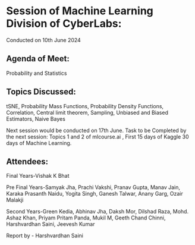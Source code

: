 # Session of Machine Learning Division of CyberLabs:

Conducted on 10th June 2024

## Agenda of Meet:

Probability and Statistics

## Topics Discussed:

tSNE, Probability Mass Functions, Probability Density Functions, Correlation, Central limit theorem, Sampling, Unbiased and Biased Estimators, Naive Bayes 

Next session would be conducted on 17th June.
Task to be Completed by the next session:
Topics 1 and 2 of mlcourse.ai , First 15 days of Kaggle 30 days of Machine Learning.

## Attendees:
Final Years-Vishak K Bhat

Pre Final Years-Samyak Jha, Prachi Vakshi, Pranav Gupta, Manav Jain, Karaka Prasanth Naidu, Yogita Singh, Ganesh Talwar, Anany Garg, Ozair Malakji

Second Years-Green Kedia, Abhinav Jha, Daksh Mor, Dilshad Raza, Mohd. Ashaz Khan, Priyam Pritam Panda, Mukil M, Geeth Chand Chinni, Harshvardhan Saini, Jeevesh Kumar

Report by - Harshvardhan Saini
